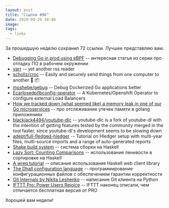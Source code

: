 ```yaml
---
layout: post
title: "Ссылки #96"
date: 2020-09-26 10:40
image:
tags:
  - links
---
```

За прошедшую неделю сохранил 72 ссылки. Лучшее представляю вам.

* [Debugging Go in prod using eBPF](https://blog.pixielabs.ai/blog/ebpf-function-tracing/post/) -- интересная статья из серии про отладку ПО в рабочем окружении
* [yarr](https://github.com/nkanaev/yarr) -- yet another rss reader
* [schollz/croc](https://github.com/schollz/croc) -- Easily and securely send things from one computer to another 🐊 📦
* [moshebe/gebug](https://github.com/moshebe/gebug) -- Debug Dockerized Go applications better
* [Ecarlosedp/lbconfig-operator](https://github.com/carlosedp/lbconfig-operator) -- A Kubernetes/Openshift Operator to configure external Load Balancers
* [How we tracked down (what seemed like) a memory leak in one of our Go microservices](https://blog.detectify.com/2019/09/05/how-we-tracked-down-a-memory-leak-in-one-of-our-go-microservices/) -- про отслеживание утечек памяти в golang приложениях
* [blackjack4494/youtube-dlc](https://github.com/blackjack4494/youtube-dlc) -- youtube-dlc is a fork of youtube-dl with the intention of getting features tested by the community merged in the tool faster, since youtube-dl's development seems to be slowing down
* [adept/full-fledged-hledger](https://github.com/adept/full-fledged-hledger) -- Tutorial on Hledger setup with multi-year files, multi-source imports and a range of auto-generated reports
* [Shake build system](http://shakebuild.com/) -- система сборки на Haskell
* [Lazy Sort: Counting Comparisons](https://jaspervdj.be/posts/2020-09-17-lazysort.html) -- использование ленивости в сортировке на Haskell
* [A wreq tutorial](http://www.serpentine.com/wreq/tutorial.html) -- описание использования Haskell web client library
* [The Dhall configuration language](https://dhall-lang.org/) -- программирование конфигурационных файлов с обеспечением гарантии корректности
* [Git Internals by Nikita Leshenko](https://www.leshenko.net/p/ugit/) -- написание Git клиента на Python
* [IFTTT Pro: Power Users Rejoice](https://merecivilian.com/iftttpro/) -- IFTTT наконец описали, чем отличается бесплатная версия от PRO

Хорошей вам недели!